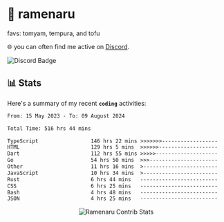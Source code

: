 # 🍜 ramenaru
favs: tomyam, tempura, and tofu

🌐 you can often find me active on [Discord](https://discordapp.com/users/503291004200157185).

![Discord Badge](https://dcbadge.vercel.app/api/shield/503291004200157185)

## 📊 Stats

Here's a summary of my recent **`coding`** activities:

<!--START_SECTION:waka-->

```txt
From: 15 May 2023 - To: 09 August 2024

Total Time: 516 hrs 44 mins

TypeScript                 146 hrs 22 mins >>>>>>>------------------   28.33 %
HTML                       129 hrs 5 mins  >>>>>>-------------------   24.98 %
Dart                       112 hrs 55 mins >>>>>--------------------   21.85 %
Go                         54 hrs 50 mins  >>>----------------------   10.61 %
Other                      11 hrs 16 mins  >------------------------   02.18 %
JavaScript                 10 hrs 34 mins  >------------------------   02.05 %
Rust                       6 hrs 44 mins   -------------------------   01.30 %
CSS                        6 hrs 25 mins   -------------------------   01.24 %
Bash                       4 hrs 48 mins   -------------------------   00.93 %
JSON                       4 hrs 25 mins   -------------------------   00.86 %
```

<!--END_SECTION:waka-->

<div style="text-align: center;">
   <img align="center" src="https://github-readme-streak-stats.herokuapp.com/?user=Ramenaru&theme=dark&card_width=520" alt="Ramenaru Contrib Stats" />
</div>

